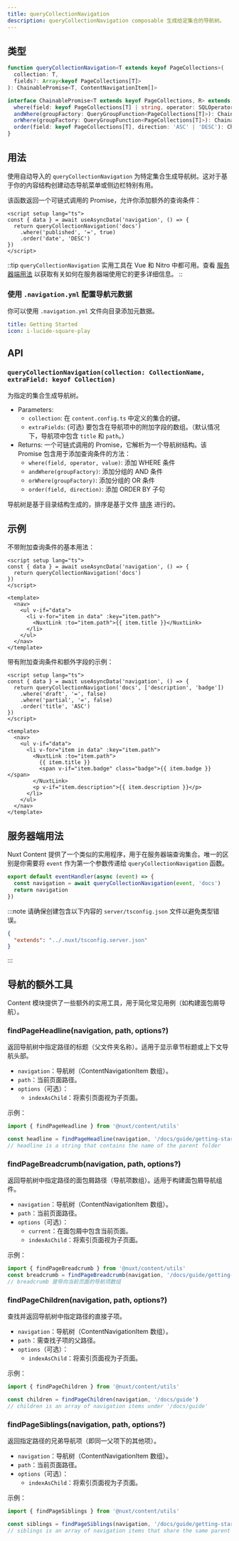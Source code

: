 ```yaml
---
title: queryCollectionNavigation
description: queryCollectionNavigation composable 生成给定集合的导航树。
---
```


## 类型

```ts
function queryCollectionNavigation<T extends keyof PageCollections>(
  collection: T,
  fields?: Array<keyof PageCollections[T]>
): ChainablePromise<T, ContentNavigationItem[]>

interface ChainablePromise<T extends keyof PageCollections, R> extends Promise<R> {
  where(field: keyof PageCollections[T] | string, operator: SQLOperator, value?: unknown): ChainablePromise<T, R>
  andWhere(groupFactory: QueryGroupFunction<PageCollections[T]>): ChainablePromise<T, R>
  orWhere(groupFactory: QueryGroupFunction<PageCollections[T]>): ChainablePromise<T, R>
  order(field: keyof PageCollections[T], direction: 'ASC' | 'DESC'): ChainablePromise<T, R>
}
```

## 用法

使用自动导入的 `queryCollectionNavigation` 为特定集合生成导航树。这对于基于你的内容结构创建动态导航菜单或侧边栏特别有用。

该函数返回一个可链式调用的 Promise，允许你添加额外的查询条件：

```vue [pages/[...slug].vue]
<script setup lang="ts">
const { data } = await useAsyncData('navigation', () => {
  return queryCollectionNavigation('docs')
    .where('published', '=', true)
    .order('date', 'DESC')
})
</script>
```

::tip
`queryCollectionNavigation` 实用工具在 Vue 和 Nitro 中都可用。查看 [服务器端用法](#服务器端用法) 以获取有关如何在服务器端使用它的更多详细信息。
::

### 使用 `.navigation.yml` 配置导航元数据

你可以使用 `.navigation.yml` 文件向目录添加元数据。

```yml [.navigation.yml]
title: Getting Started
icon: i-lucide-square-play
```

## API

### `queryCollectionNavigation(collection: CollectionName, extraField: keyof Collection)`

为指定的集合生成导航树。

- Parameters:
  - `collection`: 在 `content.config.ts` 中定义的集合的键。
  - `extraFields`: (可选) 要包含在导航项中的附加字段的数组。（默认情况下，导航项中包含 `title` 和 `path`。）
- Returns: 一个可链式调用的 Promise，它解析为一个导航树结构。该 Promise 包含用于添加查询条件的方法：
  - `where(field, operator, value)`: 添加 WHERE 条件
  - `andWhere(groupFactory)`: 添加分组的 AND 条件
  - `orWhere(groupFactory)`: 添加分组的 OR 条件
  - `order(field, direction)`: 添加 ORDER BY 子句

导航树是基于目录结构生成的，排序是基于文件 [排序](/docs/collections/types#ordering-files) 进行的。

## 示例

不带附加查询条件的基本用法：

```vue [pages/[...slug].vue]
<script setup lang="ts">
const { data } = await useAsyncData('navigation', () => {
  return queryCollectionNavigation('docs')
})
</script>

<template>
  <nav>
    <ul v-if="data">
      <li v-for="item in data" :key="item.path">
        <NuxtLink :to="item.path">{{ item.title }}</NuxtLink>
      </li>
    </ul>
  </nav>
</template>
```

带有附加查询条件和额外字段的示例：

```vue [pages/[...slug].vue]
<script setup lang="ts">
const { data } = await useAsyncData('navigation', () => {
  return queryCollectionNavigation('docs', ['description', 'badge'])
    .where('draft', '=', false)
    .where('partial', '=', false)
    .order('title', 'ASC')
})
</script>

<template>
  <nav>
    <ul v-if="data">
      <li v-for="item in data" :key="item.path">
        <NuxtLink :to="item.path">
          {{ item.title }}
          <span v-if="item.badge" class="badge">{{ item.badge }}</span>
        </NuxtLink>
        <p v-if="item.description">{{ item.description }}</p>
      </li>
    </ul>
  </nav>
</template>
```


## 服务器端用法

Nuxt Content 提供了一个类似的实用程序，用于在服务器端查询集合。唯一的区别是你需要将 `event` 作为第一个参数传递给 `queryCollectionNavigation` 函数。

```ts [server/api/navigation.ts]
export default eventHandler(async (event) => {
  const navigation = await queryCollectionNavigation(event, 'docs')
  return navigation
})
```

:::note
请确保创建包含以下内容的 `server/tsconfig.json` 文件以避免类型错误。

```json
{
  "extends": "../.nuxt/tsconfig.server.json"
}
```
:::

## 导航的额外工具

Content 模块提供了一些额外的实用工具，用于简化常见用例（如构建面包屑导航）。

### findPageHeadline(navigation, path, options?)

返回导航树中指定路径的标题（父文件夹名称）。适用于显示章节标题或上下文导航头部。

* `navigation`：导航树（ContentNavigationItem 数组）。
* `path`：当前页面路径。
* `options`（可选）：
  * `indexAsChild`：将索引页面视为子页面。 

示例：

```typescript
import { findPageHeadline } from '@nuxt/content/utils'

const headline = findPageHeadline(navigation, '/docs/guide/getting-started')
// headline is a string that contains the name of the parent folder
```

### findPageBreadcrumb(navigation, path, options?)

返回导航树中指定路径的面包屑路径（导航项数组）。适用于构建面包屑导航组件。

* `navigation`：导航树（ContentNavigationItem 数组）。
* `path`：当前页面路径。
* `options`（可选）：
  * `current`：在面包屑中包含当前页面。
  * `indexAsChild`：将索引页面视为子页面。 

示例：

```typescript
import { findPageBreadcrumb } from '@nuxt/content/utils'
const breadcrumb = findPageBreadcrumb(navigation, '/docs/guide/getting-started')
// breadcrumb 是导向当前页面的导航项数组
```

### findPageChildren(navigation, path, options?)

查找并返回导航树中指定路径的直接子项。

* `navigation`：导航树（ContentNavigationItem 数组）。
* `path`：需查找子项的父路径。
* `options`（可选）：
  * `indexAsChild`：将索引页面视为子页面。 

示例：

```typescript
import { findPageChildren } from '@nuxt/content/utils'

const children = findPageChildren(navigation, '/docs/guide')
// children is an array of navigation items under '/docs/guide'
```

### findPageSiblings(navigation, path, options?)

返回指定路径的兄弟导航项（即同一父项下的其他项）。

* `navigation`：导航树（ContentNavigationItem 数组）。
* `path`：当前页面路径。
* `options`（可选）：
  * `indexAsChild`：将索引页面视为子页面。 

示例：

```typescript
import { findPageSiblings } from '@nuxt/content/utils'

const siblings = findPageSiblings(navigation, '/docs/guide/getting-started')
// siblings is an array of navigation items that share the same parent as the current page
```
